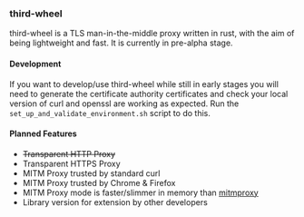 ### third-wheel
third-wheel is a TLS man-in-the-middle proxy written in rust, with the aim of being lightweight and fast. It is currently in pre-alpha stage.

#### Development
If you want to develop/use third-wheel while still in early stages you will need to generate the certificate authority certificates and check your local version of curl and openssl are working as expected. Run the `set_up_and_validate_environment.sh` script to do this.

#### Planned Features
* ~~Transparent HTTP Proxy~~
* Transparent HTTPS Proxy
* MITM Proxy trusted by standard curl
* MITM Proxy trusted by Chrome & Firefox 
* MITM Proxy mode is faster/slimmer in memory than [mitmproxy](https://github.com/mitmproxy/mitmproxy)
* Library version for extension by other developers

